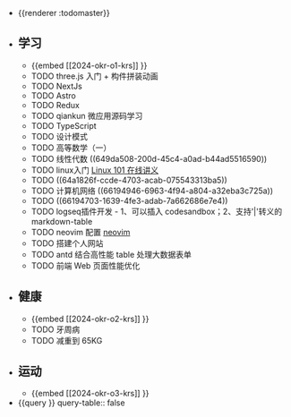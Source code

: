 - {{renderer :todomaster}}
- ## 学习
	- {{embed [[2024-okr-o1-krs]] }}
	- TODO three.js 入门 + 构件拼装动画
	- TODO NextJs
	- TODO Astro
	- TODO Redux
	- TODO qiankun 微应用源码学习
	- TODO TypeScript
	- TODO 设计模式
	- TODO 高等数学（一）
	- TODO 线性代数 ((649da508-200d-45c4-a0ad-b44ad5516590))
	- TODO linux入门 [Linux 101 在线讲义](https://101.lug.ustc.edu.cn/)
	- TODO ((64a1826f-ccde-4703-acab-075543313ba5))
	- TODO 计算机网络 ((66194946-6963-4f94-a804-a32eba3c725a))
	- TODO ((66194703-1639-4fe3-adab-7a662686e7e4))
	- TODO  logseq插件开发 - 1、可以插入 codesandbox；2、支持'|'转义的markdown-table
	- TODO neovim 配置 [neovim](https://www.devas.life/effective-neovim-setup-for-web-development-towards-2024/)
	- TODO 搭建个人网站
	- TODO antd 结合高性能 table 处理大数据表单
	- TODO 前端 Web 页面性能优化
- ## 健康
	- {{embed [[2024-okr-o2-krs]] }}
	- TODO 牙周病
	- TODO 减重到 65KG
- ## 运动
	- {{embed [[2024-okr-o3-krs]] }}
- {{query }}
  query-table:: false